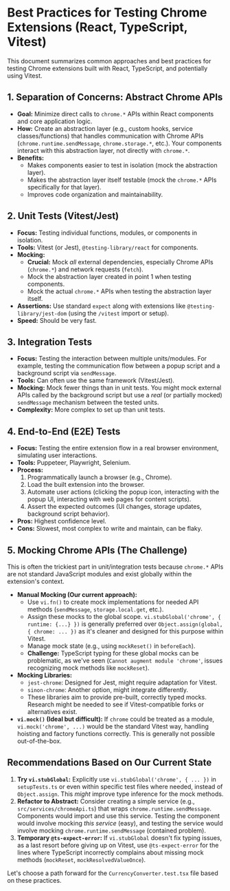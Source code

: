 # Best Practices for Testing Chrome Extensions (React, TypeScript, Vitest)

This document summarizes common approaches and best practices for testing Chrome extensions built with React, TypeScript, and potentially using Vitest.

## 1. Separation of Concerns: Abstract Chrome APIs

*   **Goal:** Minimize direct calls to `chrome.*` APIs within React components and core application logic.
*   **How:** Create an abstraction layer (e.g., custom hooks, service classes/functions) that handles communication with Chrome APIs (`chrome.runtime.sendMessage`, `chrome.storage.*`, etc.). Your components interact with this abstraction layer, not directly with `chrome.*`.
*   **Benefits:**
    *   Makes components easier to test in isolation (mock the abstraction layer).
    *   Makes the abstraction layer itself testable (mock the `chrome.*` APIs specifically for that layer).
    *   Improves code organization and maintainability.

## 2. Unit Tests (Vitest/Jest)

*   **Focus:** Testing individual functions, modules, or components in isolation.
*   **Tools:** Vitest (or Jest), `@testing-library/react` for components.
*   **Mocking:**
    *   **Crucial:** Mock *all* external dependencies, especially Chrome APIs (`chrome.*`) and network requests (`fetch`).
    *   Mock the abstraction layer created in point 1 when testing components.
    *   Mock the actual `chrome.*` APIs when testing the abstraction layer itself.
*   **Assertions:** Use standard `expect` along with extensions like `@testing-library/jest-dom` (using the `/vitest` import or setup).
*   **Speed:** Should be very fast.

## 3. Integration Tests

*   **Focus:** Testing the interaction between multiple units/modules. For example, testing the communication flow between a popup script and a background script via `sendMessage`.
*   **Tools:** Can often use the same framework (Vitest/Jest).
*   **Mocking:** Mock fewer things than in unit tests. You might mock external APIs called by the background script but use a *real* (or partially mocked) `sendMessage` mechanism between the tested units.
*   **Complexity:** More complex to set up than unit tests.

## 4. End-to-End (E2E) Tests

*   **Focus:** Testing the entire extension flow in a real browser environment, simulating user interactions.
*   **Tools:** Puppeteer, Playwright, Selenium.
*   **Process:**
    1.  Programmatically launch a browser (e.g., Chrome).
    2.  Load the built extension into the browser.
    3.  Automate user actions (clicking the popup icon, interacting with the popup UI, interacting with web pages for content scripts).
    4.  Assert the expected outcomes (UI changes, storage updates, background script behavior).
*   **Pros:** Highest confidence level.
*   **Cons:** Slowest, most complex to write and maintain, can be flaky.

## 5. Mocking Chrome APIs (The Challenge)

This is often the trickiest part in unit/integration tests because `chrome.*` APIs are not standard JavaScript modules and exist globally within the extension's context.

*   **Manual Mocking (Our current approach):**
    *   Use `vi.fn()` to create mock implementations for needed API methods (`sendMessage`, `storage.local.get`, etc.).
    *   Assign these mocks to the global scope. `vi.stubGlobal('chrome', { runtime: {...} })` is generally preferred over `Object.assign(global, { chrome: ... })` as it's cleaner and designed for this purpose within Vitest.
    *   Manage mock state (e.g., using `mockReset()` in `beforeEach`).
    *   **Challenge:** TypeScript typing for these global mocks can be problematic, as we've seen (`Cannot augment module 'chrome'`, issues recognizing mock methods like `mockReset`).
*   **Mocking Libraries:**
    *   `jest-chrome`: Designed for Jest, might require adaptation for Vitest.
    *   `sinon-chrome`: Another option, might integrate differently.
    *   These libraries aim to provide pre-built, correctly typed mocks. Research might be needed to see if Vitest-compatible forks or alternatives exist.
*   **`vi.mock()` (Ideal but difficult):** If `chrome` could be treated as a module, `vi.mock('chrome', ...)` would be the standard Vitest way, handling hoisting and factory functions correctly. This is generally not possible out-of-the-box.

## Recommendations Based on Our Current State

1.  **Try `vi.stubGlobal`:** Explicitly use `vi.stubGlobal('chrome', { ... })` in `setupTests.ts` or even within specific test files where needed, instead of `Object.assign`. This *might* improve type inference for the mock methods.
2.  **Refactor to Abstract:** Consider creating a simple service (e.g., `src/services/chromeApi.ts`) that wraps `chrome.runtime.sendMessage`. Components would import and use this service. Testing the component would involve mocking *this service* (easy), and testing the service would involve mocking `chrome.runtime.sendMessage` (contained problem).
3.  **Temporary `@ts-expect-error`:** If `vi.stubGlobal` doesn't fix typing issues, as a last resort before giving up on Vitest, use `@ts-expect-error` for the lines where TypeScript incorrectly complains about missing mock methods (`mockReset`, `mockResolvedValueOnce`).

Let's choose a path forward for the `CurrencyConverter.test.tsx` file based on these practices. 